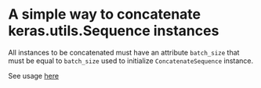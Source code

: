 # A simple way to concatenate keras.utils.Sequence instances

All instances to be concatenated must have an attribute `batch_size` that must be equal to `batch_size` used to initialize `ConcatenateSequence` instance.

See usage [here](./Usage.ipynb)
